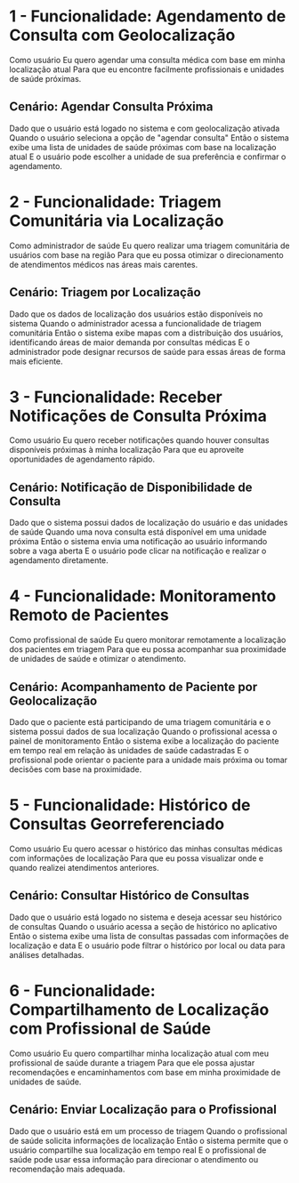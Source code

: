 # 1 - Funcionalidade: Agendamento de Consulta com Geolocalização

Como usuário
Eu quero agendar uma consulta médica com base em minha localização atual
Para que eu encontre facilmente profissionais e unidades de saúde próximas.

## Cenário: Agendar Consulta Próxima

Dado que o usuário está logado no sistema e com geolocalização ativada
Quando o usuário seleciona a opção de "agendar consulta"
Então o sistema exibe uma lista de unidades de saúde próximas com base na localização atual
E o usuário pode escolher a unidade de sua preferência e confirmar o agendamento.

# 2 - Funcionalidade: Triagem Comunitária via Localização

Como administrador de saúde
Eu quero realizar uma triagem comunitária de usuários com base na região
Para que eu possa otimizar o direcionamento de atendimentos médicos nas áreas mais carentes.

## Cenário: Triagem por Localização

Dado que os dados de localização dos usuários estão disponíveis no sistema
Quando o administrador acessa a funcionalidade de triagem comunitária
Então o sistema exibe mapas com a distribuição dos usuários, identificando áreas de maior demanda por consultas médicas
E o administrador pode designar recursos de saúde para essas áreas de forma mais eficiente.

# 3 - Funcionalidade: Receber Notificações de Consulta Próxima

Como usuário
Eu quero receber notificações quando houver consultas disponíveis próximas à minha localização
Para que eu aproveite oportunidades de agendamento rápido.

## Cenário: Notificação de Disponibilidade de Consulta

Dado que o sistema possui dados de localização do usuário e das unidades de saúde
Quando uma nova consulta está disponível em uma unidade próxima
Então o sistema envia uma notificação ao usuário informando sobre a vaga aberta
E o usuário pode clicar na notificação e realizar o agendamento diretamente.

# 4 - Funcionalidade: Monitoramento Remoto de Pacientes

Como profissional de saúde
Eu quero monitorar remotamente a localização dos pacientes em triagem
Para que eu possa acompanhar sua proximidade de unidades de saúde e otimizar o atendimento.

## Cenário: Acompanhamento de Paciente por Geolocalização

Dado que o paciente está participando de uma triagem comunitária e o sistema possui dados de sua localização
Quando o profissional acessa o painel de monitoramento
Então o sistema exibe a localização do paciente em tempo real em relação às unidades de saúde cadastradas
E o profissional pode orientar o paciente para a unidade mais próxima ou tomar decisões com base na proximidade.

# 5 - Funcionalidade: Histórico de Consultas Georreferenciado

Como usuário
Eu quero acessar o histórico das minhas consultas médicas com informações de localização
Para que eu possa visualizar onde e quando realizei atendimentos anteriores.

## Cenário: Consultar Histórico de Consultas

Dado que o usuário está logado no sistema e deseja acessar seu histórico de consultas
Quando o usuário acessa a seção de histórico no aplicativo
Então o sistema exibe uma lista de consultas passadas com informações de localização e data
E o usuário pode filtrar o histórico por local ou data para análises detalhadas.

# 6 - Funcionalidade: Compartilhamento de Localização com Profissional de Saúde

Como usuário
Eu quero compartilhar minha localização atual com meu profissional de saúde durante a triagem
Para que ele possa ajustar recomendações e encaminhamentos com base em minha proximidade de unidades de saúde.

## Cenário: Enviar Localização para o Profissional

Dado que o usuário está em um processo de triagem
Quando o profissional de saúde solicita informações de localização
Então o sistema permite que o usuário compartilhe sua localização em tempo real
E o profissional de saúde pode usar essa informação para direcionar o atendimento ou recomendação mais adequada.